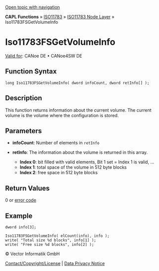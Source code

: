 [Open topic with navigation](../../../../../../CANoeDEFamily.htm#Topics/CAPLFunctions/ISO11783/ISONodeLayer/Functions/CAPLfunctionIso11783fsgetvolumeinfo.md)

**CAPL Functions** » [ISO11783](../../CAPLfunctionsISO11783Overview.md) » [ISO11783 Node Layer](../CAPLfunctionsISONLOverview.md) » Iso11783FSGetVolumeInfo

# Iso11783FSGetVolumeInfo

[Valid for](../../../../Shared/FeatureAvailability.md): CANoe DE • CANoe4SW DE

## Function Syntax

```plaintext
long Iso11783FSGetVolumeInfo( dword infoCount, dword retInfo[] );
```

## Description

This function returns information about the current volume. The current volume is the volume where the configuration is stored.

## Parameters

- **infoCount**: Number of elements in `retInfo`
- **retInfo**: The information about the volume is returned in this array.

  - **Index 0**: bit filled with valid elements, Bit 1 set = Index 1 is valid, ...
  - **Index 1**: total space of the volume in 512 byte blocks
  - **Index 2**: free space in 512 byte blocks

## Return Values

0 or [error code](../CAPLfunctionsISONLErrorCodes.md)

## Example

```plaintext
dword info[3];

Iso11783FSGetVolumeInfo( elCount(info), info );
write( "Total size %d blocks", info[1] );
write( "Free size %d blocks", info[2] );
```

© Vector Informatik GmbH

[Contact/Copyright/License](../../../../Shared/ContactCopyrightLicense.md) | [Data Privacy Notice](https://www.vector.com/int/en/company/get-info/privacy-policy/)
